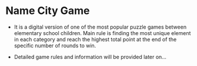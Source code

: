 # Name City Game

* It is a digital version of one of the most popular puzzle games between elementary school children. Main rule is finding the most unique element in each category and reach the highest total point at the end of the specific number of rounds to win.

* Detailed game rules and information will be provided later on... 